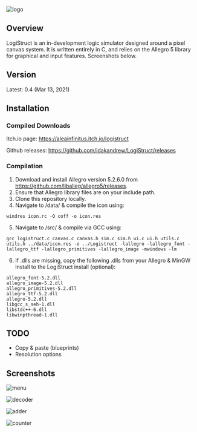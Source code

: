 ![logo](https://github.com/idakandrew/logistruct/blob/main/data/logo.png?raw=true)

## Overview
LogiStruct is an in-development logic simulator designed around a pixel canvas system. It is written entirely in C, and relies on the Allegro 5 library for graphical and input features. Screenshots below.
## Version
Latest: 0.4 (Mar 13, 2021)
## Installation
### Compiled Downloads
Itch.io page: https://aleainfinitus.itch.io/logistruct

Github releases: https://github.com/idakandrew/LogiStruct/releases

### Compilation
1. Download and install Allegro version 5.2.6.0 from https://github.com/liballeg/allegro5/releases. 
2. Ensure that Allegro library files are on your include path. 
3. Clone this repository locally. 
4. Navigate to /data/ & compile the icon using:
```
windres icon.rc -O coff -o icon.res
```
5. Navigate to /src/ & compile via GCC using: 
```
gcc logistruct.c canvas.c canvas.h sim.c sim.h ui.c ui.h utils.c utils.h ../data/icon.res -o ../Logistruct -lallegro -lallegro_font -lallegro_ttf -lallegro_primitives -lallegro_image -mwindows -lm
```
6. If .dlls are missing, copy the following .dlls from your Allegro & MinGW install to the LogiStruct install (optional):
```
allegro_font-5.2.dll
allegro_image-5.2.dll
allegro_primitives-5.2.dll
allegro_ttf-5.2.dll
allegro-5.2.dll
libgcc_s_seh-1.dll
libstdc++-6.dll
libwinpthread-1.dll
```
## TODO
- Copy & paste (blueprints)
- Resolution options
## Screenshots
![menu](https://github.com/idakandrew/logistruct/blob/main/media/mainmenu.png?raw=true)

![decoder](https://github.com/idakandrew/logistruct/blob/main/media/decoder.png?raw=true)

![adder](https://github.com/idakandrew/logistruct/blob/main/media/adder.png?raw=true)

![counter](https://github.com/idakandrew/logistruct/blob/main/media/counter.png?raw=true)
